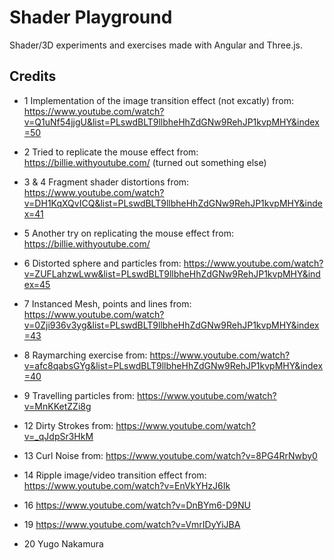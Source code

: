 # Shader Playground



Shader/3D experiments and exercises made with Angular and Three.js.

## Credits

- 1 Implementation of the image transition effect (not excatly) from: 
https://www.youtube.com/watch?v=Q1uNf54jjgU&list=PLswdBLT9llbheHhZdGNw9RehJP1kvpMHY&index=50
  
- 2 Tried to replicate the mouse effect from: https://billie.withyoutube.com/
(turned out something else)

- 3 & 4 Fragment shader distortions from: https://www.youtube.com/watch?v=DH1KqXQvICQ&list=PLswdBLT9llbheHhZdGNw9RehJP1kvpMHY&index=41

- 5 Another try on replicating the mouse effect from: https://billie.withyoutube.com/

- 6 Distorted sphere and particles from: https://www.youtube.com/watch?v=ZUFLahzwLww&list=PLswdBLT9llbheHhZdGNw9RehJP1kvpMHY&index=45

- 7 Instanced Mesh, points and lines from: https://www.youtube.com/watch?v=0Zji936v3yg&list=PLswdBLT9llbheHhZdGNw9RehJP1kvpMHY&index=43

- 8 Raymarching exercise from: https://www.youtube.com/watch?v=afc8qabsGYg&list=PLswdBLT9llbheHhZdGNw9RehJP1kvpMHY&index=40

- 9 Travelling particles from: https://www.youtube.com/watch?v=MnKKetZZi8g

- 12 Dirty Strokes from: https://www.youtube.com/watch?v=_qJdpSr3HkM

- 13 Curl Noise from: https://www.youtube.com/watch?v=8PG4RrNwby0

- 14 Ripple image/video transition effect from: https://www.youtube.com/watch?v=EnVkYHzJ6Ik

- 16 https://www.youtube.com/watch?v=DnBYm6-D9NU

- 19 https://www.youtube.com/watch?v=VmrIDyYiJBA

- 20 Yugo Nakamura